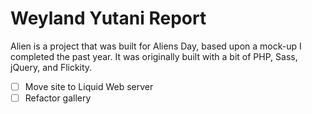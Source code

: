# Weyland Yutani Report

Alien is a project that was built for Aliens Day, based upon a mock-up I completed the past year. It was originally built with a bit of PHP, Sass, jQuery, and Flickity.

- [ ] Move site to Liquid Web server
- [ ] Refactor gallery
